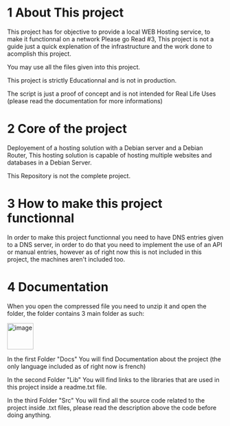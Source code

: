 #  1 About This project
This project has for objective to provide a local WEB Hosting service,
to make it functionnal on a network Please go Read #3,
This project is not a guide just a quick explenation of the infrastructure and the work done to acomplish this project.

You may use all the files given into this project.

This project is strictly Educationnal and is not in production.

The script is just a proof of concept and is not intended for Real Life Uses (please read the documentation for more informations)

#  2 Core of the project
Deployement of a hosting solution with a Debian server and a Debian Router, This hosting solution is capable of hosting multiple websites and databases in a Debian Server.

This Repository is not the complete project.

# 3 How to make this project functionnal
In order to make this project functionnal you need to have DNS entries given to a DNS server,
in order to do that you need to implement the use of an API or manual entries,
however as of right now this is not included in this project, the machines aren't included too.

#  4 Documentation
When you open the compressed file you need to unzip it and open the folder, the folder contains 3 main folder as such:

<img width="61" alt="image" src="https://github.com/C-Brq/WEBHOSTING/assets/156824818/fbe38350-d3df-4b2d-a581-a4c936b41339">

In the first Folder "Docs" You will find Documentation about the project (the only language included as of right now is french)

In the second Folder "Lib" You will find links to the libraries that are used in this project inside a readme.txt file.

In the third Folder "Src" You will find all the source code related to the project inside .txt files, please read the description above the code before doing anything.
